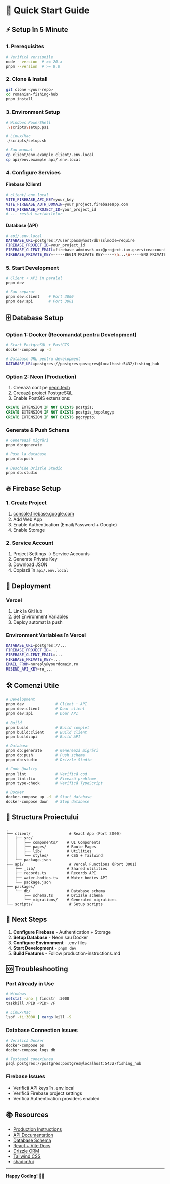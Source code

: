 # 🚀 Quick Start Guide

## ⚡ Setup în 5 Minute

### 1. Prerequisites
```bash
# Verifică versiunile
node --version  # >= 20.x
pnpm --version  # >= 8.0
```

### 2. Clone & Install
```bash
git clone <your-repo>
cd romanian-fishing-hub
pnpm install
```

### 3. Environment Setup
```bash
# Windows PowerShell
.\scripts\setup.ps1

# Linux/Mac
./scripts/setup.sh

# Sau manual
cp client/env.example client/.env.local
cp api/env.example api/.env.local
```

### 4. Configure Services

#### Firebase (Client)
```bash
# client/.env.local
VITE_FIREBASE_API_KEY=your_key
VITE_FIREBASE_AUTH_DOMAIN=your_project.firebaseapp.com
VITE_FIREBASE_PROJECT_ID=your_project_id
# ... restul variabilelor
```

#### Database (API)
```bash
# api/.env.local
DATABASE_URL=postgres://user:pass@host/db?sslmode=require
FIREBASE_PROJECT_ID=your_project_id
FIREBASE_CLIENT_EMAIL=firebase-adminsdk-xxx@project.iam.gserviceaccount.com
FIREBASE_PRIVATE_KEY=-----BEGIN PRIVATE KEY-----\n...\n-----END PRIVATE KEY-----\n
```

### 5. Start Development
```bash
# Client + API în paralel
pnpm dev

# Sau separat
pnpm dev:client    # Port 3000
pnpm dev:api       # Port 3001
```

## 🗄️ Database Setup

### Option 1: Docker (Recomandat pentru Development)
```bash
# Start PostgreSQL + PostGIS
docker-compose up -d

# Database URL pentru development
DATABASE_URL=postgres://postgres:postgres@localhost:5432/fishing_hub
```

### Option 2: Neon (Production)
1. Creează cont pe [neon.tech](https://neon.tech)
2. Creează proiect PostgreSQL
3. Enable PostGIS extensions:
```sql
CREATE EXTENSION IF NOT EXISTS postgis;
CREATE EXTENSION IF NOT EXISTS postgis_topology;
CREATE EXTENSION IF NOT EXISTS pgcrypto;
```

### Generate & Push Schema
```bash
# Generează migrări
pnpm db:generate

# Push la database
pnpm db:push

# Deschide Drizzle Studio
pnpm db:studio
```

## 🔥 Firebase Setup

### 1. Create Project
1. [console.firebase.google.com](https://console.firebase.google.com)
2. Add Web App
3. Enable Authentication (Email/Password + Google)
4. Enable Storage

### 2. Service Account
1. Project Settings → Service Accounts
2. Generate Private Key
3. Download JSON
4. Copiază în `api/.env.local`

## 🚀 Deployment

### Vercel
1. Link la GitHub
2. Set Environment Variables
3. Deploy automat la push

### Environment Variables în Vercel
```bash
DATABASE_URL=postgres://...
FIREBASE_PROJECT_ID=...
FIREBASE_CLIENT_EMAIL=...
FIREBASE_PRIVATE_KEY=...
EMAIL_FROM=noreply@yourdomain.ro
RESEND_API_KEY=re_...
```

## 🛠️ Comenzi Utile

```bash
# Development
pnpm dev              # Client + API
pnpm dev:client       # Doar client
pnpm dev:api          # Doar API

# Build
pnpm build            # Build complet
pnpm build:client     # Build client
pnpm build:api        # Build API

# Database
pnpm db:generate      # Generează migrări
pnpm db:push          # Push schema
pnpm db:studio        # Drizzle Studio

# Code Quality
pnpm lint             # Verifică cod
pnpm lint:fix         # Fixează probleme
pnpm type-check       # Verifică TypeScript

# Docker
docker-compose up -d  # Start database
docker-compose down   # Stop database
```

## 📱 Structura Proiectului

```
.
├── client/                 # React App (Port 3000)
│   ├── src/
│   │   ├── components/    # UI Components
│   │   ├── pages/         # Route Pages
│   │   ├── lib/           # Utilities
│   │   └── styles/        # CSS + Tailwind
│   └── package.json
├── api/                    # Vercel Functions (Port 3001)
│   ├── _lib/              # Shared utilities
│   ├── records.ts         # Records API
│   ├── water-bodies.ts    # Water bodies API
│   └── package.json
├── packages/
│   └── db/                # Database schema
│       ├── schema.ts      # Drizzle schema
│       └── migrations/    # Generated migrations
└── scripts/                # Setup scripts
```

## 🎯 Next Steps

1. **Configure Firebase** - Authentication + Storage
2. **Setup Database** - Neon sau Docker
3. **Configure Environment** - .env files
4. **Start Development** - `pnpm dev`
5. **Build Features** - Follow production-instructions.md

## 🆘 Troubleshooting

### Port Already in Use
```bash
# Windows
netstat -ano | findstr :3000
taskkill /PID <PID> /F

# Linux/Mac
lsof -ti:3000 | xargs kill -9
```

### Database Connection Issues
```bash
# Verifică Docker
docker-compose ps
docker-compose logs db

# Testează conexiunea
psql postgres://postgres:postgres@localhost:5432/fishing_hub
```

### Firebase Issues
- Verifică API keys în .env.local
- Verifică Firebase project settings
- Verifică Authentication providers enabled

## 📚 Resources

- [Production Instructions](./production-instructions.md)
- [API Documentation](./api/README.md)
- [Database Schema](./packages/db/README.md)
- [React + Vite Docs](https://vitejs.dev/guide/)
- [Drizzle ORM](https://orm.drizzle.team/)
- [Tailwind CSS](https://tailwindcss.com/docs)
- [shadcn/ui](https://ui.shadcn.com/)

---

**Happy Coding! 🎣🚀**
